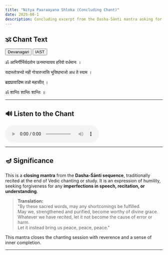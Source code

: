 ```yaml
---
title: "Nitya Paaraayana Shloka (Concluding Chant)"
date: 2025-08-1
description: Concluding excerpt from the Dasha‑Śānti mantra asking for forgiveness and peace.
---
```

<!--more-->

## 🕉️ Chant Text

<div id="script-toggle" style="margin-bottom: 1em;">
  <button id="btn-deva" onclick="showDeva()">Devanagari</button>
  <button id="btn-iast" onclick="showIAST()">IAST</button>
</div>

<div id="devanagari" style="display: block;">
  <p id="line1">ॐ आभिर्गीर्भिर्यदतोन ऊनमाप्यायय हरिवो वर्धमानः ।</p>
  <p id="line2">यदास्तोत्रभ्यो मही गोत्रारुजासि भूयिष्ठभाजो अध ते स्याम ।</p>
  <p id="line3">ब्रह्मप्रावादिष्म तन्नो महासीत्‌ ।</p>
  <p id="line4">ॐ शान्तिः शान्तिः शान्तिः ॥</p>
                
</div>

<div id="iast" style="display: none;">
  <p id="line1-roman">oṃ ābhirgīrbhiryadatona ūnamāpyāyaya harivo vardhamānaḥ |</p>
  <p id="line2-roman">yadāstotrabhyo mahī gotrārujāsi bhūyiṣṭhabhājo adha te syāma |</p>
  <p id="line3-roman">brahmaprāvādiṣma tanno mahāsīt‌ |</p>
  <p id="line4-roman">oṃ śāntiḥ śāntiḥ śāntiḥ ||</p>
</div>

---

## 🔊 Listen to the Chant

<audio controls>
  <source src="/learn-hindu-chanting/assets/audio/abhir-girbhir.mp3" type="audio/mpeg">
</audio>

---

## 🪔 Significance

This is a **closing mantra** from the **Dasha‑Śānti sequence**, traditionally recited at the end of Vedic chanting or study. It is an expression of humility, seeking forgiveness for any **imperfections in speech, recitation, or understanding**.

> **Translation:**  
> "By these sacred words, may any shortcomings be fulfilled.  
> May we, strengthened and purified, become worthy of divine grace.  
> Whatever we have recited, let it not become the cause of error or harm.  
> Let it instead bring us peace, peace, peace."

This mantra closes the chanting session with reverence and a sense of inner completion.

---

<script>
function showDeva() {
  document.getElementById('devanagari').style.display = 'block';
  document.getElementById('iast').style.display = 'none';
  document.getElementById('btn-deva').style.fontWeight = 'bold';
  document.getElementById('btn-iast').style.fontWeight = 'normal';
}
function showIAST() {
  document.getElementById('devanagari').style.display = 'none';
  document.getElementById('iast').style.display = 'block';
  document.getElementById('btn-deva').style.fontWeight = 'normal';
  document.getElementById('btn-iast').style.fontWeight = 'bold';
}
</script>

<script>
const audio = document.querySelector('audio');
const devanagariVisible = () => document.getElementById('devanagari').style.display !== 'none';

audio.ontimeupdate = () => {
  const t = audio.currentTime;

  const lines = [
    { id: 'line1', roman: 'line1-roman', start: 0, end: 27 },
    { id: 'line2', roman: 'line2-roman', start: 27, end: 52 },
    { id: 'line3', roman: 'line3-roman', start: 52, end: 66 },
    { id: 'line4', roman: 'line4-roman', start: 66, end: 74 }
  ];

  lines.forEach(({ id, roman, start, end }) => {
    const visibleId = devanagariVisible() ? id : roman;
    const el = document.getElementById(visibleId);
    if (!el) return;

    if (t >= start && t < end) {
      el.style.backgroundColor = 'yellow';
    } else {
      el.style.backgroundColor = '';
    }
  });
};
</script>

